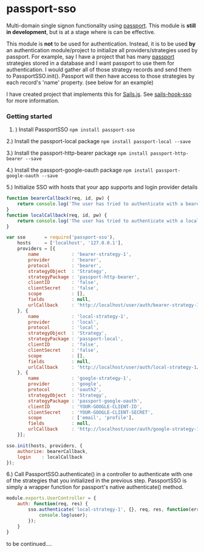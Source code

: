 # passport-sso
Multi-domain single signon functionality using [passport](https://www.npmjs.com/package/passport).
This module is **still in development**, but is at a stage where is can be effective.

This module is **not** to be used for authentication. Instead, it is to be used **by**
an authentication module/project to initialize all providers/strategies used by passport.
For example, say I have a project that has many [passport](https://www.npmjs.com/package/passport)
strategies stored in a database and I want passport to use them for authentication.
I would gather all of those strategy records and send them to PassportSSO.init(). Passport will
then have access to those strategies by each record's 'name' property. (see below for an example)

I have created  project that implements this for [Sails.js](http://sailsjs.org/).
See [sails-hook-sso](https://github.com/mattmccarty/sails-hook-sso) for more information.

### Getting started

1. ) Install PassportSSO
```npm install passport-sso```

2.) Install the passport-local package
```npm install passport-local --save```

3.) Install the passport-http-bearer package
```npm install passport-http-bearer --save```

4.) Install the passport-google-oauth package
```npm install passport-google-oauth --save```

5.) Initialize SSO with hosts that your app supports and login provider details
```javascript
function bearerCallback(req, id, pw) {
    return console.log('The user has tried to authenticate with a bearer token');
}
function localCallback(req, id, pw) {
    return console.log('The user has tried to authenticate with a local username and password');
}

var sso       = require('passport-sso'),
    hosts     = ['localhost', '127.0.0.1'],
    providers = [{
        name            : 'bearer-strategy-1',
        provider        : 'bearer',
        protocol        : 'bearer',
        strategyObject  : 'Strategy',
        strategyPackage : 'passport-http-bearer',
        clientID        : 'false',
        clientSecret    : 'false',
        scope           : [],
        fields          : null,
        urlCallback     : 'http://localhost/user/auth/bearer-strategy-1/callback'
    }, {
        name            : 'local-strategy-1',
        provider        : 'local',
        protocol        : 'local',
        strategyObject  : 'Strategy',
        strategyPackage : 'passport-local',
        clientID        : 'false',
        clientSecret    : 'false',
        scope           : [],
        fields          : null,
        urlCallback     : 'http://localhost/user/auth/local-strategy-1/callback'
    }, {
        name            : 'google-strategy-1',
        provider        : 'google',
        protocol        : 'oauth2',
        strategyObject  : 'Strategy',
        strategyPackage : 'passport-google-oauth',
        clientID        : 'YOUR-GOOGLE-CLIENT-ID',
        clientSecret    : 'YOUR-GOOGLE-CLIENT-SECRET',
        scope           : ['email', 'profile'],
        fields          : null,
        urlCallback     : 'http://localhost/user/auth/google-strategy-1/callback'
    }];

sso.init(hosts, providers, {
    authorize: bearerCallback,
    login    : localCallback
});
```

6.) Call PassportSSO.authenticate() in a controller to authenticate with one of the strategies 
that you initialized in the previous step. PassportSSO is simply a wrapper function for passport's
native authenticate() method.
```javascript
module.exports.UserController = {
    auth: function(req, res) {
        sso.authenticate('local-strategy-1', {}, req, res, function(err, user) {
            console.log(user);
        });
    }
}
```


to be continued....
